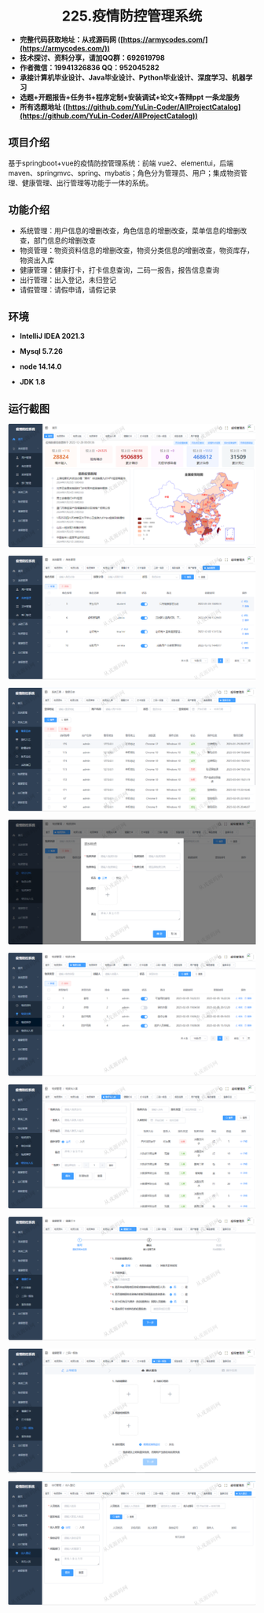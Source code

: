 <p><h1 align="center">225.疫情防控管理系统</h1></p>

- <b>完整代码获取地址：从戎源码网 ([https://armycodes.com/](https://armycodes.com/))</b>
- <b>技术探讨、资料分享，请加QQ群：692619798</b> 
- <b>作者微信：19941326836  QQ：952045282</b> 
- <b>承接计算机毕业设计、Java毕业设计、Python毕业设计、深度学习、机器学习</b>
- <b>选题+开题报告+任务书+程序定制+安装调试+论文+答辩ppt 一条龙服务</b>
- <b>所有选题地址 ([https://github.com/YuLin-Coder/AllProjectCatalog](https://github.com/YuLin-Coder/AllProjectCatalog)) </b>

## 项目介绍
基于springboot+vue的疫情防控管理系统：前端 vue2、elementui，后端 maven、springmvc、spring、mybatis；角色分为管理员、用户；集成物资管理、健康管理、出行管理等功能于一体的系统。

## 功能介绍

- 系统管理：用户信息的增删改查，角色信息的增删改查，菜单信息的增删改查，部门信息的增删改查
- 物资管理：物资资料信息的增删改查，物资分类信息的增删改查，物资库存，物资出入库
- 健康管理：健康打卡，打卡信息查询，二码一报告，报告信息查询
- 出行管理：出入登记，未归登记
- 请假管理：请假申请，请假记录

## 环境

- <b>IntelliJ IDEA 2021.3</b>

- <b>Mysql 5.7.26</b>

- <b>node 14.14.0</b>

- <b>JDK 1.8</b>

## 运行截图

![](screenshot/1.png)

![](screenshot/2.png)

![](screenshot/3.png)

![](screenshot/4.png)

![](screenshot/5.png)

![](screenshot/6.png)

![](screenshot/7.png)

![](screenshot/8.png)

![](screenshot/9.png)
